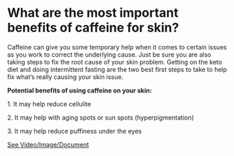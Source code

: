 # What are the most important benefits of caffeine for skin?

Caffeine can give you some temporary help when it comes to certain issues as you work to correct the underlying cause. Just be sure you are also taking steps to fix the root cause of your skin problem. Getting on the keto diet and doing intermittent fasting are the two best first steps to take to help fix what’s really causing your skin issue.

**Potential benefits of using caffeine on your skin:**

1\. It may help reduce cellulite

2\. It may help with aging spots or sun spots (hyperpigmentation)

3\. It may help reduce puffiness under the eyes

 [See Video/Image/Document](https://hls-player.drberg.com/asset?path=)
